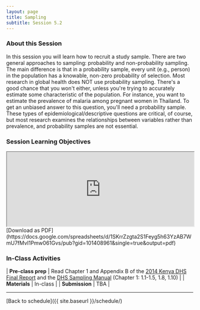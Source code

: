 ```yaml
---
layout: page
title: Sampling
subtitle: Session 5.2
---
```


### About this Session

In this session you will learn how to recruit a study sample. There are two general approaches to sampling: probability and non-probability sampling. The main difference is that in a probability sample, every unit (e.g., person) in the population has a knowable, non-zero probability of selection. Most research in global health does NOT use probability sampling. There's a good chance that you won't either, unless you're trying to accurately estimate some characteristic of the population. For instance, you want to estimate the prevalence of malaria among pregnant women in Thailand. To get an unbiased answer to this question, you'll need a probability sample. These types of epidemiological/descriptive questions are critical, of course, but most research examines the relationships between variables rather than prevalence, and probability samples are not essential.

### Session Learning Objectives
<iframe width="100%" height="200" src="https://docs.google.com/spreadsheets/d/1SKrrZzgta2S1Feyg5h63YzAB7WmU7fMvI1Pmw061Gvs/pubhtml?gid=101408961&amp;single=true&amp;widget=true&amp;headers=false"></iframe>
[Download as PDF](https://docs.google.com/spreadsheets/d/1SKrrZzgta2S1Feyg5h63YzAB7WmU7fMvI1Pmw061Gvs/pub?gid=101408961&single=true&output=pdf)

### In-Class Activities

| **Pre-class prep** | Read Chapter 1 and Appendix B of the [2014 Kenya DHS Final Report](http://dhsprogram.com/publications/publication-FR308-DHS-Final-Reports.cfm) and the [DHS Sampling Manual](http://dhsprogram.com/publications/publication-dhsm4-dhs-questionnaires-and-manuals.cfm) (Chapter 1: 1.1-1.5, 1.8, 1.10) |
| **Materials**       | In-class |
| **Submission**     | TBA |

<p></p>

* * *

[Back to schedule]({{ site.baseurl }}/schedule/)